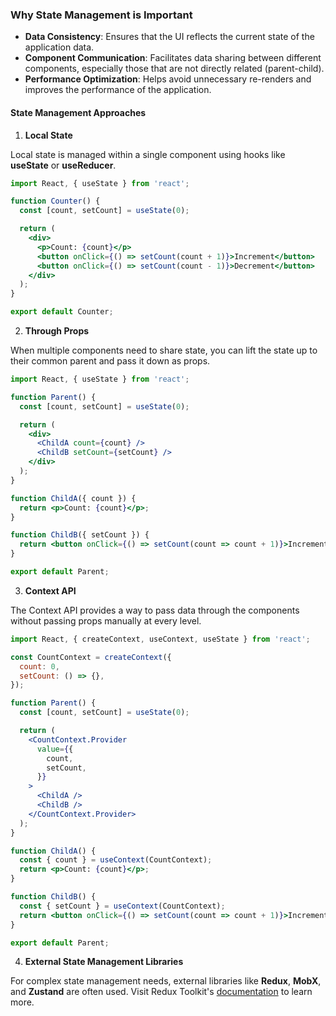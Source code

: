 ### Why State Management is Important
  * **Data Consistency**: Ensures that the UI reflects the current state of the application data.
  * **Component Communication**: Facilitates data sharing between different components, especially those that are not directly related (parent-child).
  * **Performance Optimization**: Helps avoid unnecessary re-renders and improves the performance of the application.

#### State Management Approaches

1. **Local State**

Local state is managed within a single component using hooks like **useState** or **useReducer**.

```jsx
import React, { useState } from 'react';

function Counter() {
  const [count, setCount] = useState(0);

  return (
    <div>
      <p>Count: {count}</p>
      <button onClick={() => setCount(count + 1)}>Increment</button>
      <button onClick={() => setCount(count - 1)}>Decrement</button>
    </div>
  );
}

export default Counter;
```

2. **Through Props**

When multiple components need to share state, you can lift the state up to their common parent and pass it down as props.

```jsx
import React, { useState } from 'react';

function Parent() {
  const [count, setCount] = useState(0);

  return (
    <div>
      <ChildA count={count} />
      <ChildB setCount={setCount} />
    </div>
  );
}

function ChildA({ count }) {
  return <p>Count: {count}</p>;
}

function ChildB({ setCount }) {
  return <button onClick={() => setCount(count => count + 1)}>Increment</button>;
}

export default Parent;
```

3. **Context API**

The Context API provides a way to pass data through the components without passing props manually at every level.

```jsx
import React, { createContext, useContext, useState } from 'react';

const CountContext = createContext({
  count: 0,
  setCount: () => {},
});

function Parent() {
  const [count, setCount] = useState(0);

  return (
    <CountContext.Provider
      value={{
        count,
        setCount,
      }}
    >
      <ChildA />
      <ChildB />
    </CountContext.Provider>
  );
}

function ChildA() {
  const { count } = useContext(CountContext);
  return <p>Count: {count}</p>;
}

function ChildB() {
  const { setCount } = useContext(CountContext);
  return <button onClick={() => setCount(count => count + 1)}>Increment</button>;
}

export default Parent;
```

4. **External State Management Libraries**

For complex state management needs, external libraries like **Redux**, **MobX**, and **Zustand** are often used. Visit Redux Toolkit's [documentation](https://redux-toolkit.js.org/tutorials/quick-start) to learn more.
